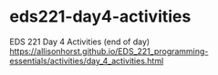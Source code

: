 # eds221-day4-activities
EDS 221 Day 4 Activities (end of day)
https://allisonhorst.github.io/EDS_221_programming-essentials/activities/day_4_activities.html 
